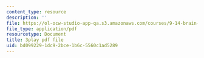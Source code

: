 ```yaml
---
content_type: resource
description: ''
file: https://ol-ocw-studio-app-qa.s3.amazonaws.com/courses/9-14-brain-structure-and-its-origins-spring-2014/bd0992291dc92bce1b6c5560c1ad5289_555118.pdf
file_type: application/pdf
resourcetype: Document
title: 3play pdf file
uid: bd099229-1dc9-2bce-1b6c-5560c1ad5289
---
```

